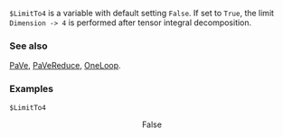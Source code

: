 `$LimitTo4` is a variable with default setting `False`. If set to `True`, the limit `Dimension -> 4` is performed after tensor integral decomposition.

### See also

[PaVe](PaVe), [PaVeReduce](PaVeReduce), [OneLoop](OneLoop).

### Examples

```mathematica
$LimitTo4
```

$$\text{False}$$